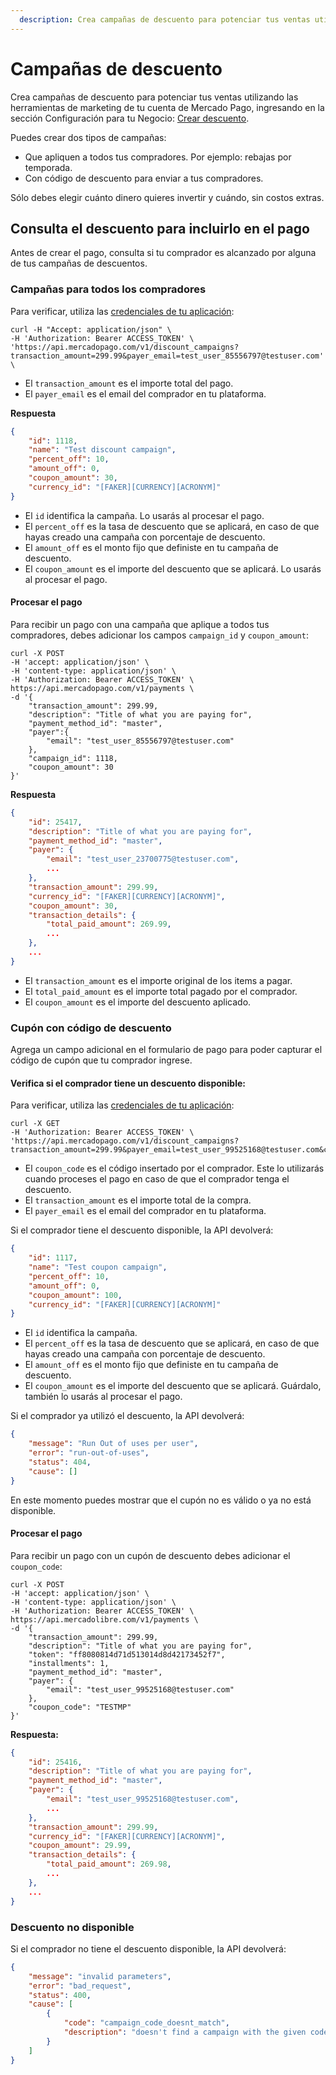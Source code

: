 ```yaml
---
  description: Crea campañas de descuento para potenciar tus ventas utilizando las herramientas de marketing de tu cuenta de Mercado Pago
---
```



# Campañas de descuento

Crea campañas de descuento para potenciar tus ventas utilizando las herramientas de marketing de tu cuenta de Mercado Pago, ingresando en la sección Configuración para tu Negocio: [Crear descuento](https://www.mercadopago[FAKER][URL][DOMAIN]/campaigns/create).

Puedes crear dos tipos de campañas:

* Que apliquen a todos tus compradores. Por ejemplo: rebajas por temporada.
* Con código de descuento para enviar a tus compradores.

Sólo debes elegir cuánto dinero quieres invertir y cuándo, sin costos extras.


## Consulta el descuento para incluirlo en el pago

Antes de crear el pago, consulta si tu comprador es alcanzado por alguna de tus campañas de descuentos.

### Campañas para todos los compradores

Para verificar, utiliza las [credenciales de tu aplicación]([FAKER][CREDENTIALS][URL]):

```curl
curl -H "Accept: application/json" \
-H 'Authorization: Bearer ACCESS_TOKEN' \
'https://api.mercadopago.com/v1/discount_campaigns?transaction_amount=299.99&payer_email=test_user_85556797@testuser.com' \
```

- El `transaction_amount` es el importe total del pago.
- El `payer_email` es el email del comprador en tu plataforma.

**Respuesta**

```json
{
    "id": 1118,
    "name": "Test discount campaign",
    "percent_off": 10,
    "amount_off": 0,
    "coupon_amount": 30,
    "currency_id": "[FAKER][CURRENCY][ACRONYM]"
}
```

- El `id` identifica la campaña. Lo usarás al procesar el pago.
- El `percent_off` es la tasa de descuento que se aplicará, en caso de que hayas creado una campaña con porcentaje de descuento.
- El `amount_off` es el monto fijo que definiste en tu campaña de descuento.
- El `coupon_amount` es el importe del descuento que se aplicará. Lo usarás al procesar el pago.

#### Procesar el pago

Para recibir un pago con una campaña que aplique a todos tus compradores, debes adicionar los campos `campaign_id` y `coupon_amount`:

```curl
curl -X POST 
-H 'accept: application/json' \
-H 'content-type: application/json' \
-H 'Authorization: Bearer ACCESS_TOKEN' \
https://api.mercadopago.com/v1/payments \
-d '{
    "transaction_amount": 299.99,
    "description": "Title of what you are paying for",
    "payment_method_id": "master",
    "payer":{
        "email": "test_user_85556797@testuser.com"
    },
    "campaign_id": 1118,
    "coupon_amount": 30
}'
```

**Respuesta**

```json
{
	"id": 25417,
	"description": "Title of what you are paying for",
	"payment_method_id": "master",
	"payer": {
		"email": "test_user_23700775@testuser.com",
		...
	},
	"transaction_amount": 299.99,
	"currency_id": "[FAKER][CURRENCY][ACRONYM]",
	"coupon_amount": 30,
	"transaction_details": {
		"total_paid_amount": 269.99,
		...
	},
	...
}
```

- El `transaction_amount` es el importe original de los items a pagar.
- El `total_paid_amount` es el importe total pagado por el comprador.
- El `coupon_amount` es el importe del descuento aplicado.


### Cupón con código de descuento

Agrega un campo adicional en el formulario de pago para poder capturar el código de cupón que tu comprador ingrese.

#### Verifica si el comprador tiene un descuento disponible:

Para verificar, utiliza las [credenciales de tu aplicación]([FAKER][CREDENTIALS][URL]):

```curl
curl -X GET 
-H 'Authorization: Bearer ACCESS_TOKEN' \
'https://api.mercadopago.com/v1/discount_campaigns?transaction_amount=299.99&payer_email=test_user_99525168@testuser.com&coupon_code=TESTMP'
```

- El `coupon_code` es el código insertado por el comprador. Este lo utilizarás cuando proceses el pago en caso de que el comprador tenga el descuento.
- El `transaction_amount` es el importe total de la compra.
- El `payer_email` es el email del comprador en tu plataforma.

Si el comprador tiene el descuento disponible, la API devolverá:

```json
{
    "id": 1117,
    "name": "Test coupon campaign",
    "percent_off": 10,
    "amount_off": 0,
    "coupon_amount": 100,
    "currency_id": "[FAKER][CURRENCY][ACRONYM]"
}
```

- El `id` identifica la campaña.
- El `percent_off` es la tasa de descuento que se aplicará, en caso de que hayas creado una campaña con porcentaje de descuento.
- El `amount_off` es el monto fijo que definiste en tu campaña de descuento.
- El `coupon_amount` es el importe del descuento que se aplicará. Guárdalo, también lo usarás al procesar el pago.


Si el comprador ya utilizó el descuento, la API devolverá:

```json
{
    "message": "Run Out of uses per user",
    "error": "run-out-of-uses",
    "status": 404,
    "cause": []
}
```

En este momento puedes mostrar que el cupón no es válido o ya no está disponible.

#### Procesar el pago

Para recibir un pago con un cupón de descuento debes adicionar el `coupon_code`:

```curl
curl -X POST 
-H 'accept: application/json' \ 
-H 'content-type: application/json' \
-H 'Authorization: Bearer ACCESS_TOKEN' \
https://api.mercadolibre.com/v1/payments \
-d '{
    "transaction_amount": 299.99,
    "description": "Title of what you are paying for",
    "token": "ff8080814d71d513014d8d42173452f7",
    "installments": 1,
    "payment_method_id": "master",
    "payer": {
        "email": "test_user_99525168@testuser.com"
    },
    "coupon_code": "TESTMP"
}'
```

**Respuesta:**

```json
{
	"id": 25416,
	"description": "Title of what you are paying for",
	"payment_method_id": "master",
	"payer": {
		"email": "test_user_99525168@testuser.com",
		...
	},
	"transaction_amount": 299.99,
	"currency_id": "[FAKER][CURRENCY][ACRONYM]",
	"coupon_amount": 29.99,
	"transaction_details": {
		"total_paid_amount": 269.98,
		...
	},
	...
}
```

### Descuento no disponible

Si el comprador no tiene el descuento disponible, la API devolverá:

```json
{
    "message": "invalid parameters",
    "error": "bad_request",
    "status": 400,
    "cause": [
        {
            "code": "campaign_code_doesnt_match",
            "description": "doesn't find a campaign with the given code"
        }
    ]
}
```
